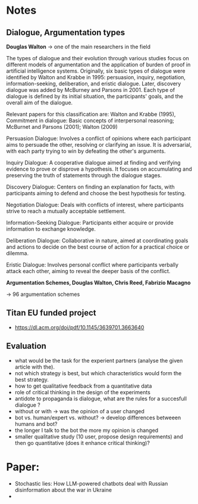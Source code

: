 # Notes 

## Dialogue, Argumentation types

**Douglas Walton** -> one of the main researchers in the field

The types of dialogue and their evolution through various studies focus on different models of argumentation and the application of burden of proof in artificial intelligence systems. Originally, six basic types of dialogue were identified by Walton and Krabbe in 1995: persuasion, inquiry, negotiation, information-seeking, deliberation, and eristic dialogue. Later, discovery dialogue was added by McBurney and Parsons in 2001. Each type of dialogue is defined by its initial situation, the participants' goals, and the overall aim of the dialogue.

Relevant papers for this classification are:  Walton and Krabbe (1995), Commitment in dialogue: Basic concepts of interpersonal reasoning; McBurnet and Parsons (2001); Walton (2009)

Persuasion Dialogue: Involves a conflict of opinions where each participant aims to persuade the other, resolving or clarifying an issue. It is adversarial, with each party trying to win by defeating the other's arguments.

Inquiry Dialogue: A cooperative dialogue aimed at finding and verifying evidence to prove or disprove a hypothesis. It focuses on accumulating and preserving the truth of statements through the dialogue stages.

Discovery Dialogue: Centers on finding an explanation for facts, with participants aiming to defend and choose the best hypothesis for testing.

Negotiation Dialogue: Deals with conflicts of interest, where participants strive to reach a mutually acceptable settlement.

Information-Seeking Dialogue: Participants either acquire or provide information to exchange knowledge.

Deliberation Dialogue: Collaborative in nature, aimed at coordinating goals and actions to decide on the best course of action for a practical choice or dilemma.

Eristic Dialogue: Involves personal conflict where participants verbally attack each other, aiming to reveal the deeper basis of the conflict.

**Argumentation Schemes, Douglas Walton, Chris Reed, Fabrizio Macagno**

-> 96 argumentation schemes

## Titan EU funded project
- https://dl.acm.org/doi/pdf/10.1145/3639701.3663640

## Evaluation
- what would be the task for the experient partners (analyse the given article with the).
- not which strategy is best, but which characteristics would form the best strategy.
- how to get qualitative feedback from a quantitative data
- role of critical thinking in the design of the experiments
- antidote to propaganda is dialogue, what are the rules for a succesfull dialogue ?
- without or with -> was the opinion of a user changed 
- bot vs. human/expert vs. without?
    -> develop differences betweeen humans and bot?
- the longer I talk to the bot the more my opinion is changed
- smaller qualitative study (10 user, propose design requirements) and then go quantitative (does it enhance critical thinking)? 



# Paper:
- Stochastic lies: How LLM-powered chatbots deal with Russian disinformation about the war in Ukraine
- 

